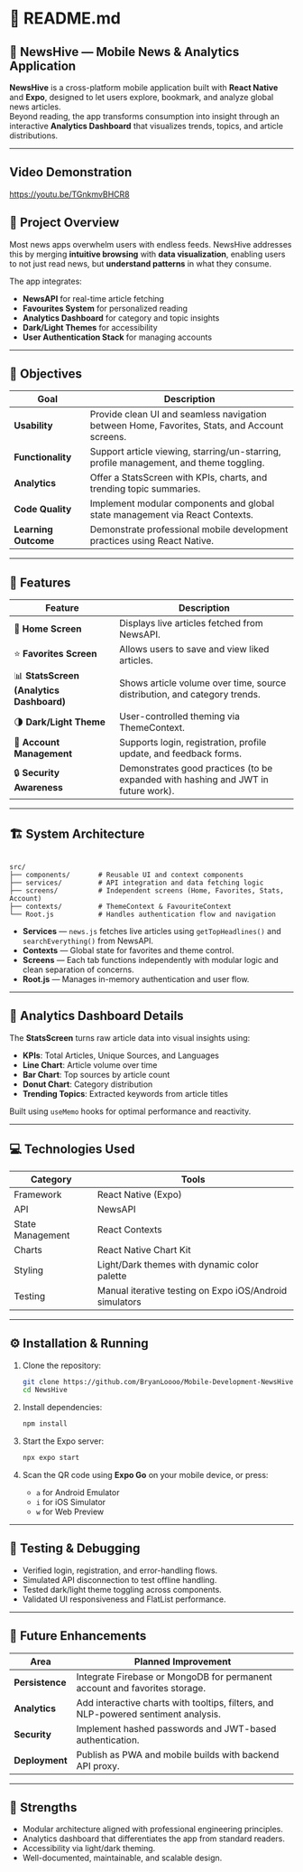 # 📘 README.md

## 📰 NewsHive — Mobile News & Analytics Application

**NewsHive** is a cross-platform mobile application built with **React Native** and **Expo**, designed to let users explore, bookmark, and analyze global news articles.  
Beyond reading, the app transforms consumption into insight through an interactive **Analytics Dashboard** that visualizes trends, topics, and article distributions.

---
## Video Demonstration
https://youtu.be/TGnkmvBHCR8

## 🧠 Project Overview

Most news apps overwhelm users with endless feeds. NewsHive addresses this by merging **intuitive browsing** with **data visualization**, enabling users to not just read news, but **understand patterns** in what they consume.

The app integrates:
- **NewsAPI** for real-time article fetching  
- **Favourites System** for personalized reading  
- **Analytics Dashboard** for category and topic insights  
- **Dark/Light Themes** for accessibility  
- **User Authentication Stack** for managing accounts  

---

## 🎯 Objectives

| Goal | Description |
|------|--------------|
| **Usability** | Provide clean UI and seamless navigation between Home, Favorites, Stats, and Account screens. |
| **Functionality** | Support article viewing, starring/un-starring, profile management, and theme toggling. |
| **Analytics** | Offer a StatsScreen with KPIs, charts, and trending topic summaries. |
| **Code Quality** | Implement modular components and global state management via React Contexts. |
| **Learning Outcome** | Demonstrate professional mobile development practices using React Native. |

---

## 🧩 Features

| Feature | Description |
|----------|-------------|
| 📰 **Home Screen** | Displays live articles fetched from NewsAPI. |
| ⭐ **Favorites Screen** | Allows users to save and view liked articles. |
| 📊 **StatsScreen (Analytics Dashboard)** | Shows article volume over time, source distribution, and category trends. |
| 🌗 **Dark/Light Theme** | User-controlled theming via ThemeContext. |
| 👤 **Account Management** | Supports login, registration, profile update, and feedback forms. |
| 🔒 **Security Awareness** | Demonstrates good practices (to be expanded with hashing and JWT in future work). |

---

## 🏗️ System Architecture

```

src/
├── components/       # Reusable UI and context components
├── services/         # API integration and data fetching logic
├── screens/          # Independent screens (Home, Favorites, Stats, Account)
├── contexts/         # ThemeContext & FavouriteContext
└── Root.js           # Handles authentication flow and navigation

````

- **Services** — `news.js` fetches live articles using `getTopHeadlines()` and `searchEverything()` from NewsAPI.  
- **Contexts** — Global state for favorites and theme control.  
- **Screens** — Each tab functions independently with modular logic and clean separation of concerns.  
- **Root.js** — Manages in-memory authentication and user flow.

---

## 🧮 Analytics Dashboard Details

The **StatsScreen** turns raw article data into visual insights using:
- **KPIs**: Total Articles, Unique Sources, and Languages  
- **Line Chart**: Article volume over time  
- **Bar Chart**: Top sources by article count  
- **Donut Chart**: Category distribution  
- **Trending Topics**: Extracted keywords from article titles  

Built using `useMemo` hooks for optimal performance and reactivity.

---

## 💻 Technologies Used

| Category | Tools |
|-----------|-------|
| Framework | React Native (Expo) |
| API | NewsAPI |
| State Management | React Contexts |
| Charts | React Native Chart Kit |
| Styling | Light/Dark themes with dynamic color palette |
| Testing | Manual iterative testing on Expo iOS/Android simulators |

---

## ⚙️ Installation & Running

1. Clone the repository:
   ```bash
   git clone https://github.com/BryanLoooo/Mobile-Development-NewsHive-News-mobile-application.git
   cd NewsHive
   ```

2. Install dependencies:

   ```bash
   npm install
   ```

3. Start the Expo server:

   ```bash
   npx expo start
   ```

4. Scan the QR code using **Expo Go** on your mobile device, or press:

   * `a` for Android Emulator
   * `i` for iOS Simulator
   * `w` for Web Preview

---

## 🧪 Testing & Debugging

* Verified login, registration, and error-handling flows.
* Simulated API disconnection to test offline handling.
* Tested dark/light theme toggling across components.
* Validated UI responsiveness and FlatList performance.

---

## 🧭 Future Enhancements

| Area            | Planned Improvement                                                                |
| --------------- | ---------------------------------------------------------------------------------- |
| **Persistence** | Integrate Firebase or MongoDB for permanent account and favorites storage.         |
| **Analytics**   | Add interactive charts with tooltips, filters, and NLP-powered sentiment analysis. |
| **Security**    | Implement hashed passwords and JWT-based authentication.                           |
| **Deployment**  | Publish as PWA and mobile builds with backend API proxy.                           |

---

## 🌟 Strengths

* Modular architecture aligned with professional engineering principles.
* Analytics dashboard that differentiates the app from standard readers.
* Accessibility via light/dark theming.
* Well-documented, maintainable, and scalable design.
